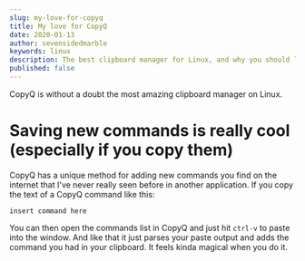```yaml
---
slug: my-love-for-copyq
title: My love for CopyQ
date: 2020-01-13
author: sevensidedmarble
keywords: linux
description: The best clipboard manager for Linux, and why you should love it too.
published: false
---
```


CopyQ is without a doubt the most amazing clipboard manager on Linux.

# Saving new commands is really cool (especially if you copy them)

CopyQ has a unique method for adding new commands you find on the internet that I've never really seen before in another application. If you copy the text of a CopyQ command like this:

```
insert command here
```

You can then open the commands list in CopyQ and just hit `ctrl-v` to paste into the window. And like that it just parses your paste output and adds the command you had in your clipboard. It feels kinda magical when you do it.
